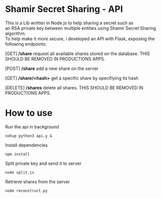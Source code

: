 # Shamir Secret Sharing - API

This is a Lib written in Node.js to help sharing a secret such as <br>
an RSA private key between multiple entities using Shamir Secret Sharing algorithm. <br>
To help make it more secure, i developed an API with Flask, exposing the following endpoints:

[GET] **/share**   request all available shares stored on the database. THIS SHOULD BE REMOVED IN PRODUCTIONS APPS.

[POST] **/share**  add a new share on the server

[GET] **/share/\<hash\>**  get a specific share by specifiying its hash

[DELETE] **/shares**   delete all shares. THIS SHOULD BE REMOVED IN PRODUCTIONS APPS.

# How to use

Run the api in background

`nohup python3 api.y &`


Install dependencies

`npm install`

Split private key and send it to server

`node split.js`

Retrieve shares from the server

`node reconstruct.py`
